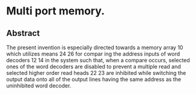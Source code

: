 # Multi port memory.

## Abstract
The present invention is especially directed towards a memory array 10 which utilizes means 24 26 for compar ing the address inputs of word decoders 12 14 in the system such that, when a compare occurs, selected ones of the word decoders are disabled to prevent a multiple read and selected higher order read heads 22 23 are inhibited while switching the output data onto all of the output lines having the same address as the uninhibited word decoder.